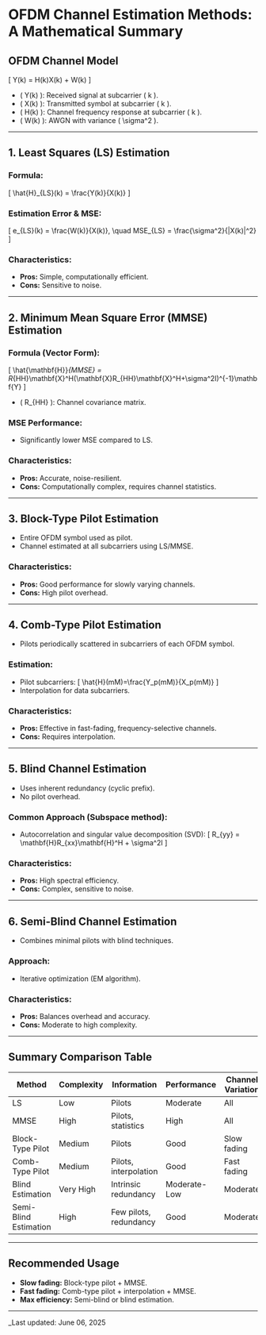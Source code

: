 
# OFDM Channel Estimation Methods: A Mathematical Summary

## OFDM Channel Model

\[
Y(k) = H(k)X(k) + W(k)
\]

- \( Y(k) \): Received signal at subcarrier \( k \).
- \( X(k) \): Transmitted symbol at subcarrier \( k \).
- \( H(k) \): Channel frequency response at subcarrier \( k \).
- \( W(k) \): AWGN with variance \( \sigma^2 \).

---

## 1. Least Squares (LS) Estimation

### Formula:
\[
\hat{H}_{LS}(k) = \frac{Y(k)}{X(k)}
\]

### Estimation Error & MSE:
\[
e_{LS}(k) = \frac{W(k)}{X(k)}, \quad MSE_{LS} = \frac{\sigma^2}{|X(k)|^2}
\]

### Characteristics:
- **Pros:** Simple, computationally efficient.
- **Cons:** Sensitive to noise.

---

## 2. Minimum Mean Square Error (MMSE) Estimation

### Formula (Vector Form):
\[
\hat{\mathbf{H}}_{MMSE} = R_{HH}\mathbf{X}^H(\mathbf{X}R_{HH}\mathbf{X}^H+\sigma^2I)^{-1}\mathbf{Y}
\]

- \( R_{HH} \): Channel covariance matrix.

### MSE Performance:
- Significantly lower MSE compared to LS.

### Characteristics:
- **Pros:** Accurate, noise-resilient.
- **Cons:** Computationally complex, requires channel statistics.

---

## 3. Block-Type Pilot Estimation

- Entire OFDM symbol used as pilot.
- Channel estimated at all subcarriers using LS/MMSE.

### Characteristics:
- **Pros:** Good performance for slowly varying channels.
- **Cons:** High pilot overhead.

---

## 4. Comb-Type Pilot Estimation

- Pilots periodically scattered in subcarriers of each OFDM symbol.

### Estimation:
- Pilot subcarriers: 
\[
\hat{H}(mM)=\frac{Y_p(mM)}{X_p(mM)}
\]
- Interpolation for data subcarriers.

### Characteristics:
- **Pros:** Effective in fast-fading, frequency-selective channels.
- **Cons:** Requires interpolation.

---

## 5. Blind Channel Estimation

- Uses inherent redundancy (cyclic prefix).
- No pilot overhead.

### Common Approach (Subspace method):
- Autocorrelation and singular value decomposition (SVD):
\[
R_{yy} = \mathbf{H}R_{xx}\mathbf{H}^H + \sigma^2I
\]

### Characteristics:
- **Pros:** High spectral efficiency.
- **Cons:** Complex, sensitive to noise.

---

## 6. Semi-Blind Channel Estimation

- Combines minimal pilots with blind techniques.

### Approach:
- Iterative optimization (EM algorithm).

### Characteristics:
- **Pros:** Balances overhead and accuracy.
- **Cons:** Moderate to high complexity.

---

## Summary Comparison Table

| Method                  | Complexity    | Information             | Performance        | Channel Variation      |
|-------------------------|---------------|-------------------------|--------------------|------------------------|
| LS                      | Low           | Pilots                  | Moderate           | All                    |
| MMSE                    | High          | Pilots, statistics      | High               | All                    |
| Block-Type Pilot        | Medium        | Pilots                  | Good               | Slow fading            |
| Comb-Type Pilot         | Medium        | Pilots, interpolation   | Good               | Fast fading            |
| Blind Estimation        | Very High     | Intrinsic redundancy    | Moderate-Low       | Moderate               |
| Semi-Blind Estimation   | High          | Few pilots, redundancy  | Good               | Moderate               |

---

## Recommended Usage

- **Slow fading:** Block-type pilot + MMSE.
- **Fast fading:** Comb-type pilot + interpolation + MMSE.
- **Max efficiency:** Semi-blind or blind estimation.


---
_Last updated: June 06, 2025
